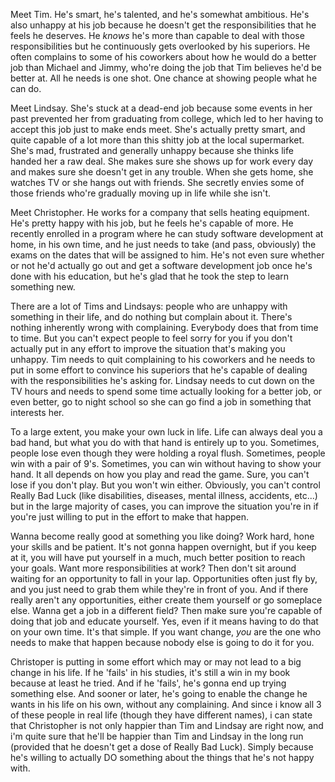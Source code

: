 Meet Tim.  He's smart, he's talented, and he's somewhat ambitious.  He's also unhappy at his job because he doesn't get the responsibilities that he feels he deserves.  He <em>knows</em> he's more than capable to deal with those responsibilities but he continuously gets overlooked by his superiors.  He often complains to some of his coworkers about how he would do a better job than Michael and Jimmy, who're doing the job that Tim believes he'd be better at.  All he needs is one shot.  One chance at showing people what he can do.

Meet Lindsay.  She's stuck at a dead-end job because some events in her past prevented her from graduating from college, which led to her having to accept this job just to make ends meet.  She's actually pretty smart, and quite capable of a lot more than this shitty job at the local supermarket.  She's mad, frustrated and generally unhappy because she thinks life handed her a raw deal.  She makes sure she shows up for work every day and makes sure she doesn't get in any trouble.  When she gets home, she watches TV or she hangs out with friends.  She secretly envies some of those friends who're gradually moving up in life while she isn't.

Meet Christopher.  He works for a company that sells heating equipment.  He's pretty happy with his job, but he feels he's capable of more. He recently enrolled in a program where he can study software development at home, in his own time, and he just needs to take (and pass, obviously) the exams on the dates that will be assigned to him.  He's not even sure whether or not he'd actually go out and get a software development job once he's done with his education, but he's glad that he took the step to learn something new.  

There are a lot of Tims and Lindsays: people who are unhappy with something in their life, and do nothing but complain about it.  There's nothing inherently wrong with complaining.  Everybody does that from time to time.  But you can't expect people to feel sorry for you if you don't actually put in any effort to improve the situation that's making you unhappy.  Tim needs to quit complaining to his coworkers and he needs to put in some effort to convince his superiors that he's capable of dealing with the responsibilities he's asking for.  Lindsay needs to cut down on the TV hours and needs to spend some time actually looking for a better job, or even better, go to night school so she can go find a job in something that interests her.

To a large extent, you make your own luck in life.  Life can always deal you a bad hand, but what you do with that hand is entirely up to you.  Sometimes, people lose even though they were holding a royal flush.  Sometimes, people win with a pair of 9's.  Sometimes, you can win without having to show your hand.  It all depends on how you play and read the game.  Sure, you can't lose if you don't play.  But you won't win either.  Obviously, you can't control Really Bad Luck (like disabilities, diseases, mental illness, accidents, etc...) but in the large majority of cases, you can improve the situation you're in if you're just willing to put in the effort to make that happen.  

Wanna become really good at something you like doing?  Work hard, hone your skills and be patient.  It's not gonna happen overnight, but if you keep at it, you will have put yourself in a much, much better position to reach your goals. Want more responsibilities at work?  Then don't sit around waiting for an opportunity to fall in your lap.  Opportunities often just fly by, and you just need to grab them while they're in front of you.  And if there really aren't any opportunities, either create them yourself or go someplace else.  Wanna get a job in a different field?  Then make sure you're capable of doing that job and educate yourself.  Yes, even if it means having to do that on your own time.  It's that simple.  If you want change, <em>you</em> are the one who needs to make that happen because nobody else is going to do it for you.

Christoper is putting in some effort which may or may not lead to a big change in his life.  If he 'fails' in his studies, it's still a win in my book because at least he tried.  And if he 'fails', he's gonna end up trying something else.  And sooner or later, he's going to enable the change he wants in his life on his own, without any complaining.  And since i know all 3 of these people in real life (though they have different names), i can state that Christopher is not only happier than Tim and Lindsay are right now, and i'm quite sure that he'll be happier than Tim and Lindsay in the long run (provided that he doesn't get a dose of Really Bad Luck).  Simply because he's willing to actually DO something about the things that he's not happy with.